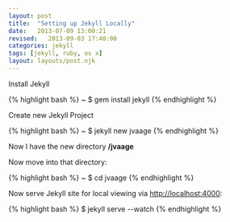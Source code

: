 ```yaml
---
layout: post
title:  "Setting up Jekyll Locally"
date:   2013-07-09 13:00:21
revised:   2013-09-03 17:40:00
categories: jekyll
tags: [jekyll, ruby, os x]
layout: layouts/post.njk
---
```



Install Jekyll

{% highlight bash %}
~ $ gem install jekyll
{% endhighlight %}


Create new Jekyll Project

{% highlight bash %}
~ $ jekyll new jvaage
{% endhighlight %}

Now I have the new directory **/jvaage**

Now move into that directory:

{% highlight bash %}
~ $ cd jvaage
{% endhighlight %}

Now serve Jekyll site for local viewing via [http://localhost:4000](http://localhost:4000):

{% highlight bash %}
$ jekyll serve --watch
{% endhighlight %}

